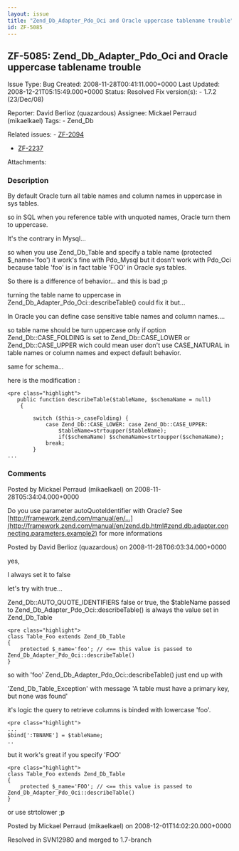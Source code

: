 ```yaml
---
layout: issue
title: "Zend_Db_Adapter_Pdo_Oci and Oracle uppercase tablename trouble"
id: ZF-5085
---
```


ZF-5085: Zend\_Db\_Adapter\_Pdo\_Oci and Oracle uppercase tablename trouble
---------------------------------------------------------------------------

 Issue Type: Bug Created: 2008-11-28T00:41:11.000+0000 Last Updated: 2008-12-21T05:15:49.000+0000 Status: Resolved Fix version(s): - 1.7.2 (23/Dec/08)
 
 Reporter:  David Berlioz (quazardous)  Assignee:  Mickael Perraud (mikaelkael)  Tags: - Zend\_Db
 
 Related issues: - [ZF-2094](/issues/browse/ZF-2094)
- [ZF-2237](/issues/browse/ZF-2237)
 
 Attachments: 
### Description

By default Oracle turn all table names and column names in uppercase in sys tables.

so in SQL when you reference table with unquoted names, Oracle turn them to uppercase.

It's the contrary in Mysql...

so when you use Zend\_Db\_Table and specify a table name (protected $\_name='foo') it work's fine with Pdo\_Mysql but it dosn't work with Pdo\_Oci because table 'foo' is in fact table 'FOO' in Oracle sys tables.

So there is a difference of behavior... and this is bad ;p

turning the table name to uppercase in Zend\_Db\_Adapter\_Pdo\_Oci::describeTable() could fix it but...

In Oracle you can define case sensitive table names and column names....

so table name should be turn uppercase only if option Zend\_Db::CASE\_FOLDING is set to Zend\_Db::CASE\_LOWER or Zend\_Db::CASE\_UPPER wich could mean user don't use CASE\_NATURAL in table names or column names and expect default behavior.

same for schema...

here is the modification :

 
    <pre class="highlight">
       public function describeTable($tableName, $schemaName = null)
        {
            
            switch ($this->_caseFolding) {
                case Zend_Db::CASE_LOWER: case Zend_Db::CASE_UPPER:
                    $tableName=strtoupper($tableName);
                    if($schemaName) $schemaName=strtoupper($schemaName);
                break;
            }
    ...


 

 

### Comments

Posted by Mickael Perraud (mikaelkael) on 2008-11-28T05:34:04.000+0000

Do you use parameter autoQuoteIdentifier with Oracle? See [http://framework.zend.com/manual/en/…](http://framework.zend.com/manual/en/zend.db.html#zend.db.adapter.connecting.parameters.example2) for more informations

 

 

Posted by David Berlioz (quazardous) on 2008-11-28T06:03:34.000+0000

yes,

I always set it to false

let's try with true...

Zend\_Db::AUTO\_QUOTE\_IDENTIFIERS false or true, the $tableName passed to Zend\_Db\_Adapter\_Pdo\_Oci::describeTable() is always the value set in Zend\_Db\_Table

 
    <pre class="highlight">
    class Table_Foo extends Zend_Db_Table
    {
        protected $_name='foo'; // <== this value is passed to Zend_Db_Adapter_Pdo_Oci::describeTable()
    }


so with 'foo' Zend\_Db\_Adapter\_Pdo\_Oci::describeTable() just end up with

'Zend\_Db\_Table\_Exception' with message 'A table must have a primary key, but none was found'

it's logic the query to retrieve columns is binded with lowercase 'foo'.

 
    <pre class="highlight">
    ...
    $bind[':TBNAME'] = $tableName;
    ..


but it work's great if you specify 'FOO'

 
    <pre class="highlight">
    class Table_Foo extends Zend_Db_Table
    {
        protected $_name='FOO'; // <== this value is passed to Zend_Db_Adapter_Pdo_Oci::describeTable()
    }


or use strtolower ;p

 

 

Posted by Mickael Perraud (mikaelkael) on 2008-12-01T14:02:20.000+0000

Resolved in SVN12980 and merged to 1.7-branch

 

 